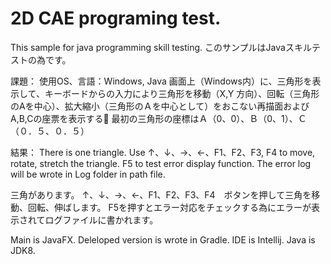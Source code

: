 # 2D CAE programing test.

This sample for java programming skill testing.
このサンプルはJavaスキルテストの為です。

課題：
使用OS、言語：Windows, Java
画面上（Windows内）に、三角形を表示して、キーボードからの入力により三角形を移動（X,Y 方向）、回転（三角形のAを中心）、拡大縮小（三角形のＡを中心として）をおこない再描面およびA,B,Cの座票を表示する
最初の三角形の座標はＡ（0、0）、Ｂ（0、1）、Ｃ（０．５、０．５）

結果：
There is one triangle.
Use ↑、↓、→、←、F1、F2、F3, F4 to move, rotate, stretch the triangle.
F5 to test error display function. The error log will be wrote in Log folder in path file.

三角があります。
↑、↓、→、←、F1、F2、F3、F4　ボタンを押して三角を移動、回転、伸ばします。
F5を押すとエラー対応をチェックする為にエラーが表示されてログファイルに書かれます。

Main is JavaFX.
Deleloped version is wrote in Gradle.
IDE is Intellij.
Java is JDK8.
